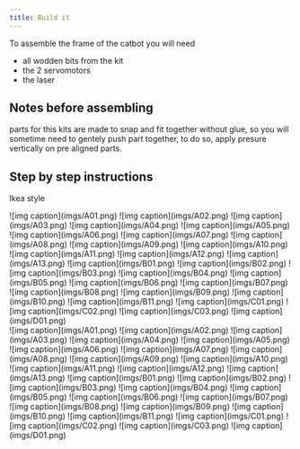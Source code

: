 ```yaml
---
title: Build it
---
```


To assemble the frame of the catbot you will need

- all wodden bits from the kit
- the 2 servomotors
- the laser

## Notes before assembling

parts for this kits are made to snap and fit together without glue, so you will sometime need to gentely push part together, to do so, apply presure vertically on pre aligned parts. 

## Step by step instructions

Ikea style 

<div class="instructions">
</div>
<div class="inst">
![img caption](imgs/A01.png)
![img caption](imgs/A02.png)
![img caption](imgs/A03.png)
![img caption](imgs/A04.png)
![img caption](imgs/A05.png)
![img caption](imgs/A06.png)
![img caption](imgs/A07.png)
![img caption](imgs/A08.png)
![img caption](imgs/A09.png)
![img caption](imgs/A10.png)
![img caption](imgs/A11.png)
![img caption](imgs/A12.png)
![img caption](imgs/A13.png)
![img caption](imgs/B01.png)
![img caption](imgs/B02.png)
![img caption](imgs/B03.png)
![img caption](imgs/B04.png)
![img caption](imgs/B05.png)
![img caption](imgs/B06.png)
![img caption](imgs/B07.png)
![img caption](imgs/B08.png)
![img caption](imgs/B09.png)
![img caption](imgs/B10.png)
![img caption](imgs/B11.png)
![img caption](imgs/C01.png)
![img caption](imgs/C02.png)
![img caption](imgs/C03.png)
![img caption](imgs/D01.png)
</div>
<div class="inst-nav">
![img caption](imgs/A01.png)
![img caption](imgs/A02.png)
![img caption](imgs/A03.png)
![img caption](imgs/A04.png)
![img caption](imgs/A05.png)
![img caption](imgs/A06.png)
![img caption](imgs/A07.png)
![img caption](imgs/A08.png)
![img caption](imgs/A09.png)
![img caption](imgs/A10.png)
![img caption](imgs/A11.png)
![img caption](imgs/A12.png)
![img caption](imgs/A13.png)
![img caption](imgs/B01.png)
![img caption](imgs/B02.png)
![img caption](imgs/B03.png)
![img caption](imgs/B04.png)
![img caption](imgs/B05.png)
![img caption](imgs/B06.png)
![img caption](imgs/B07.png)
![img caption](imgs/B08.png)
![img caption](imgs/B09.png)
![img caption](imgs/B10.png)
![img caption](imgs/B11.png)
![img caption](imgs/C01.png)
![img caption](imgs/C02.png)
![img caption](imgs/C03.png)
![img caption](imgs/D01.png)
</div>

<div class="inst-text" style="display:none">
<ul>
  <li>
    take one servo and 
  </li>
  <li>
    test instruction 2
  </li>
  <li>
    test instruction 3
  </li>
  <li>
    test instruction 4
  </li>
  <li>
    test instruction 5
  </li>
  <li>
    test instruction 6
  </li>
  <li>
    test instruction 7
  </li>
  <li>
    test instruction 8
  </li>
  <li>
    test instruction 9
  </li>
  <li>
    test instruction 10
  </li>
  <li>
    test instruction 11
  </li>
  <li>
    test instruction 12
  </li>
  <li>
    test instruction 13
  </li>
  <li>
    test instruction 14
  </li>
  <li>
    test instruction 15
  </li>
  <li>
    test instruction 16
  </li>
  <li>
    test instruction 17
  </li>
  <li>
    test instruction 18
  </li>
  <li>
    test instruction 19
  </li>
  <li>
    test instruction 20
  </li>
  <li>
    test instruction 21
  </li>
  <li>
    test instruction 22
  </li>
  <li>
    test instruction 23
  </li>
  <li>
    test instruction 24
  </li>
  <li>
    test instruction 25
  </li>
  <li>
    test instruction 26
  </li>
  <li>
    test instruction 27
  </li>
  <li>
    test instruction <a href="" class="yers">iroirorek</a>
  </li>
</ul>
</div>



